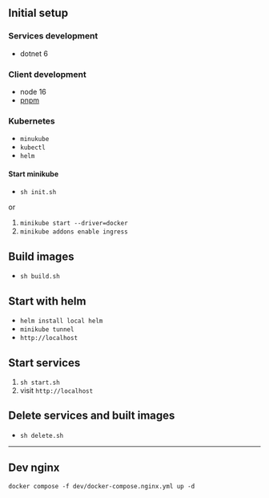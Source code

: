 ## Initial setup

### Services development
 - dotnet 6

### Client development
 - node 16
 - [pnpm](https://pnpm.io/installation)

### Kubernetes
 - `minukube`
 - `kubectl`
 - `helm`

#### Start minikube
 - `sh init.sh`

or

1. `minikube start --driver=docker`
2. `minikube addons enable ingress`


## Build images
 - `sh build.sh`


## Start with helm
  - `helm install local helm`
  - `minikube tunnel`
  - `http://localhost`

## Start services
1. `sh start.sh`
2. visit `http://localhost`

## Delete services and built images
 - `sh delete.sh`

---

## Dev nginx
```
docker compose -f dev/docker-compose.nginx.yml up -d
```
